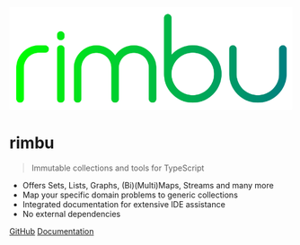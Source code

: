 ![logo](_media/rimbu_logo.svg)

# rimbu

> Immutable collections and tools for TypeScript

- Offers Sets, Lists, Graphs, (Bi)(Multi)Maps, Streams and many more
- Map your specific domain problems to generic collections
- Integrated documentation for extensive IDE assistance
- No external dependencies

[GitHub](https://github.com/rimbu-org/rimbu)
[Documentation](#introduction)
